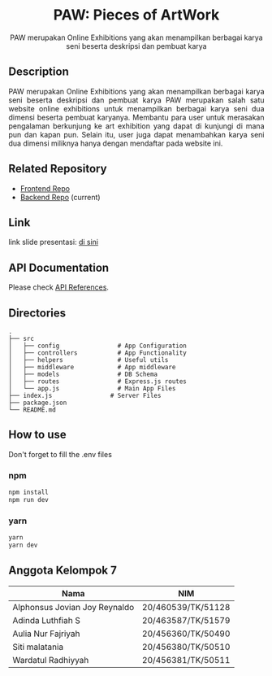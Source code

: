 <h1 align="center">
  PAW: Pieces of ArtWork
</h1>

<p align="center">
  PAW merupakan Online Exhibitions yang akan menampilkan berbagai karya seni beserta deskripsi dan pembuat karya
</p>

## Description

<p align="justify">
PAW merupakan Online Exhibitions yang akan menampilkan berbagai karya seni beserta deskripsi dan pembuat karya
PAW merupakan salah satu website online exhibitions untuk menampilkan berbagai karya seni dua dimensi beserta pembuat karyanya. Membantu para user untuk merasakan pengalaman berkunjung ke art exhibition yang dapat di kunjungi di mana pun dan kapan pun. Selain itu, user juga dapat menambahkan karya seni dua dimensi miliknya hanya dengan mendaftar pada website ini.
</p>

## Related Repository
- [Frontend Repo](https://github.com/jovianjr/paw-fe) 
- [Backend Repo](https://github.com/jovianjr/paw-be) (current)


## Link
link slide presentasi: [di sini](https://drive.google.com/file/d/1zHXKU9QbTYeTJSE-oNfBOWBVvJmC_4fQ)  

## API Documentation
Please check [API References](https://documenter.getpostman.com/view/17403192/2s83Rwjb7c#1b444c49-cb52-48d0-a546-e70421c09cb5).

## Directories
    .
    ├── src                    
    │   ├── config                # App Configuration
    │   ├── controllers           # App Functionality
    │   ├── helpers               # Useful utils
    │   ├── middleware            # App middleware
    │   ├── models                # DB Schema
    │   ├── routes                # Express.js routes
    │   └── app.js                # Main App Files
    ├── index.js                # Server Files 
    ├── package.json
    └── README.md




## How to use
Don't forget to fill the .env files
### npm
```bash
npm install
npm run dev
```
### yarn
```bash
yarn
yarn dev
```

## Anggota Kelompok 7
Nama  | NIM
------------- | -------------
Alphonsus Jovian Joy Reynaldo   | 20/460539/TK/51128
Adinda Luthfiah S               | 20/463587/TK/51579
Aulia Nur Fajriyah              | 20/456360/TK/50490
Siti malatania                  | 20/456380/TK/50510
Wardatul Radhiyyah              | 20/456381/TK/50511

